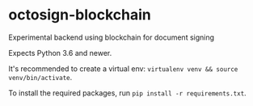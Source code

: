 # octosign-blockchain
Experimental backend using blockchain for document signing

Expects Python 3.6 and newer.

It's recommended to create a virtual env: `virtualenv venv && source venv/bin/activate`.

To install the required packages, run `pip install -r requirements.txt`.
